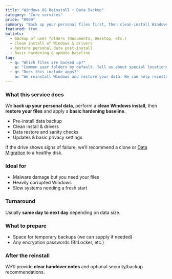 ```yaml
---
title: "Windows OS Reinstall + Data Backup"
category: "Core services"
price: "R900"
summary: "Back up your personal files first, then clean-install Windows and restore your data safely."
featured: true
bullets:
  - Backup of user folders (Documents, Desktop, etc.)
  - Clean install of Windows & drivers
  - Restore personal data post-install
  - Basic hardening & update baseline
faq:
  - q: "Which files are backed up?"
    a: "Common user folders by default. Tell us about special locations or app data you need preserved."
  - q: "Does this include apps?"
    a: "We reinstall Windows and restore your data. We can help reinstall apps if you provide installers/keys."
---
```


### What this service does

We **back up your personal data**, perform a **clean Windows install**, then **restore your files** and apply a **basic hardening baseline**.

- Pre-install data backup  
- Clean install & drivers  
- Data restore and sanity checks  
- Updates & basic privacy settings

<div class="card p-4 mt-4">
  <p class="m-0 text-white/80 text-sm">If the drive shows signs of failure, we’ll recommend a clone or <a class="link-fancy" href="/services/data-migration-device-to-device">Data Migration</a> to a healthy disk.</p>
</div>

### Ideal for
- Malware damage but you need your files  
- Heavily corrupted Windows  
- Slow systems needing a fresh start

### Turnaround
Usually **same day to next day** depending on data size.

### What to prepare
- Space for temporary backups (we can supply if needed)  
- Any encryption passwords (BitLocker, etc.)

### After the reinstall
We’ll provide **clear handover notes** and optional security/backup recommendations.
